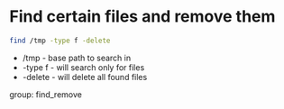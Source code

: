 # Find certain files and remove them

```bash
find /tmp -type f -delete
```

- /tmp - base path to search in
- -type f - will search only for files
- -delete - will delete all found files

group: find_remove
